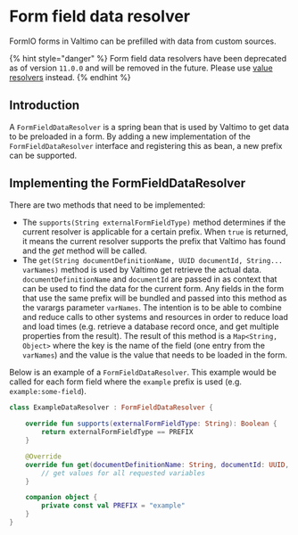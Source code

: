 # Form field data resolver

FormIO forms in Valtimo can be prefilled with data from custom sources.

{% hint style="danger" %}
Form field data resolvers have been deprecated as of version `11.0.0` and will be removed in the future. Please use [value resolvers](../creating-forms-in-valtimo.md#value-resolvers) instead.
{% endhint %}

## Introduction

A `FormFieldDataResolver` is a spring bean that is used by Valtimo to get data to be preloaded in a form. By adding a new implementation of the `FormFieldDataResolver` interface and registering this as bean, a new prefix can be supported.

## Implementing the FormFieldDataResolver

There are two methods that need to be implemented:

* The `supports(String externalFormFieldType)` method determines if the current resolver is applicable for a certain prefix. When `true` is returned, it means the current resolver supports the prefix that Valtimo has found and the _get_ method will be called.
* The `get(String documentDefinitionName, UUID documentId, String... varNames)` method is used by Valtimo get retrieve the actual data. `documentDefinitionName` and `documentId` are passed in as context that can be used to find the data for the current form. Any fields in the form that use the same prefix will be bundled and passed into this method as the varargs parameter `varNames`. The intention is to be able to combine and reduce calls to other systems and resources in order to reduce load and load times (e.g. retrieve a database record once, and get multiple properties from the result). The result of this method is a `Map<String, Object>` where the key is the name of the field (one entry from the `varNames`) and the value is the value that needs to be loaded in the form.

Below is an example of a `FormFieldDataResolver`. This example would be called for each form field where the `example` prefix is used (e.g. `example:some-field`).

```kotlin
class ExampleDataResolver : FormFieldDataResolver {
    
    override fun supports(externalFormFieldType: String): Boolean {
        return externalFormFieldType == PREFIX
    }

    @Override
    override fun get(documentDefinitionName: String, documentId: UUID, vararg varNames: String): Map<String, Object> {
        // get values for all requested variables
    }

    companion object {
        private const val PREFIX = "example"
    }
}
```
